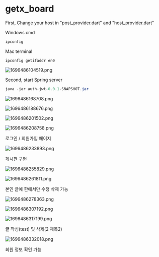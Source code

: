 # getx_board

First, Change your host in "post_provider.dart" and "host_provider.dart"

Windows cmd

```cmd
ipconfig
```

Mac terminal

```terminal
ipconfig getifaddr en0
```

![1696486104519.png](./1696486104519.png)

Second, start Spring server

```java
java -jar auth-jwt-0.0.1-SNAPSHOT.jar
```

![1696486168708.png](./1696486168708.png)

![1696486188676.png](./1696486188676.png)

![1696486201502.png](./1696486201502.png)

![1696486208758.png](./1696486208758.png)

로그인 / 회원가입 페이지

![1696486233893.png](./1696486233893.png)

게시판 구현

![1696486255829.png](./1696486255829.png)

![1696486261811.png](./1696486261811.png)

본인 글에 한에서만 수정 삭제 가능

![1696486278363.png](./1696486278363.png)

![1696486307192.png](./1696486307192.png)

![1696486317199.png](./1696486317199.png)

글 작성(test) 및 삭제(2 제목2)

![1696486332018.png](./1696486332018.png)

회원 정보 확인 가능
